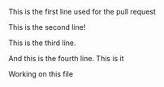 This is the first line used for the pull request

This is the second line!

This is the third line.

And this is the fourth line. This is it

Working on this file
